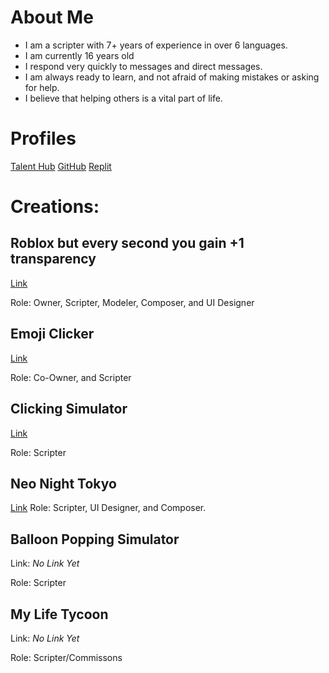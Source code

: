 # About Me
- I am a scripter with 7+ years of experience in over 6 languages.
- I am currently 16 years old
- I respond very quickly to messages and direct messages.
- I am always ready to learn, and not afraid of making mistakes or asking for help.
- I believe that helping others is a vital part of life.

# Profiles
[Talent Hub](https://talent.roblox.com/creators/1016351019) 
[GitHub](https://github.com/OOOPil?tab=repositories)
[Replit](https://replit.com/@Yo-BoyzIts-CJ?username=Yo-BoyzIts-CJ)

# Creations:

## Roblox but every second you gain +1 transparency

[Link](www.roblox.com/games/11646927116/Roblox-but-every-second-you-gain-1-transparency) 

Role: Owner, Scripter, Modeler, Composer, and UI Designer


## Emoji Clicker

[Link](www.roblox.com/games/5181978738/EMOJIS)

Role: Co-Owner, and Scripter


## Clicking Simulator

[Link](www.roblox.com/games/10298221799/Clicking-Simulator-3-0-VOICE-CHAT-BETA)

Role: Scripter

## Neo Night Tokyo
[Link](www.roblox.com/games/11313452152/Neo-Night-Tokyo)
Role: Scripter, UI Designer, and Composer.

## Balloon Popping Simulator
Link: *No Link Yet*

Role: Scripter

## My Life Tycoon
Link: *No Link Yet*

Role: Scripter/Commissons
